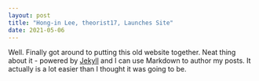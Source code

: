 ```yaml
---
layout: post
title: "Hong-in Lee, theorist17, Launches Site"
date: 2021-05-06
---
```


Well. Finally got around to putting this old website together. Neat thing about it - powered by [Jekyll](http://jekyllrb.com) and I can use Markdown to author my posts. It actually is a lot easier than I thought it was going to be.